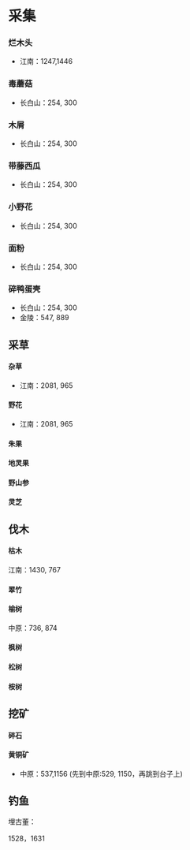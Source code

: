 # 采集

### 烂木头
- 江南：1247,1446

### 毒蘑菇
- 长白山：254, 300

### 木屑
- 长白山：254, 300

### 带藤西瓜
- 长白山：254, 300

### 小野花
- 长白山：254, 300

### 面粉
- 长白山：254, 300

### 碎鸭蛋壳
- 长白山：254, 300
- 金陵：547, 889

## 采草
#### 杂草
- 江南：2081, 965
#### 野花
- 江南：2081, 965
#### 朱果

#### 地灵果

#### 野山参

#### 灵芝

## 伐木
#### 枯木
江南：1430, 767
#### 翠竹

#### 榆树
中原：736, 874
#### 枫树

#### 松树

#### 桉树

## 挖矿
#### 碎石

#### 黄铜矿
- 中原：537,1156 (先到中原:529, 1150，再跳到台子上)

## 钓鱼




埋古董：


1528，1631



